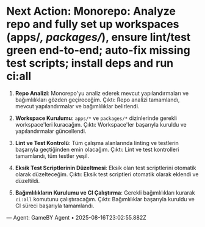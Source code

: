 # Next Action: Monorepo: Analyze repo and fully set up workspaces (apps/*, packages/*), ensure lint/test green end-to-end; auto-fix missing test scripts; install deps and run ci:all

1. **Repo Analizi**: Monorepo'yu analiz ederek mevcut yapılandırmaları ve bağımlılıkları gözden geçireceğim. Çıktı: Repo analizi tamamlandı, mevcut yapılandırmalar ve bağımlılıklar belirlendi.

2. **Workspace Kurulumu**: `apps/*` ve `packages/*` dizinlerinde gerekli workspace'leri kuracağım. Çıktı: Workspace'ler başarıyla kuruldu ve yapılandırmalar güncellendi.

3. **Lint ve Test Kontrolü**: Tüm çalışma alanlarında linting ve testlerin başarıyla geçtiğinden emin olacağım. Çıktı: Lint ve test kontrolleri tamamlandı, tüm testler yeşil.

4. **Eksik Test Scriptlerinin Düzeltmesi**: Eksik olan test scriptlerini otomatik olarak düzelteceğim. Çıktı: Eksik test scriptleri otomatik olarak eklendi ve düzeltildi.

5. **Bağımlılıkların Kurulumu ve CI Çalıştırma**: Gerekli bağımlılıkları kurarak `ci:all` komutunu çalıştıracağım. Çıktı: Bağımlılıklar başarıyla kuruldu ve CI süreci başarıyla tamamlandı.

— Agent: GameBY Agent • 2025-08-16T23:02:55.882Z
